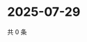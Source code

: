 # 2025-07-29

共 0 条

<!-- BEGIN ZHIHUQUESTIONS -->
<!-- 最后更新时间 Tue Jul 29 2025 21:35:02 GMT+0800 (China Standard Time) -->

<!-- END ZHIHUQUESTIONS -->
